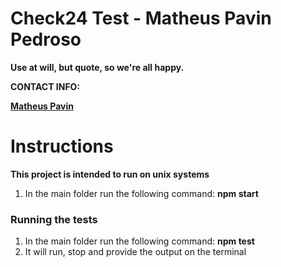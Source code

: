 # Check24 Test - Matheus Pavin Pedroso

**Use at will, but quote, so we're all happy.**

**CONTACT INFO:**

**[Matheus Pavin](https://matheuspavin.github.io/index.html)**

# Instructions

**This project is intended to run on unix systems**

1. In the main folder run the following command: **npm start**

### Running the tests
1. In the main folder run the following command: **npm test**
1. It will run, stop and provide the output on the terminal


